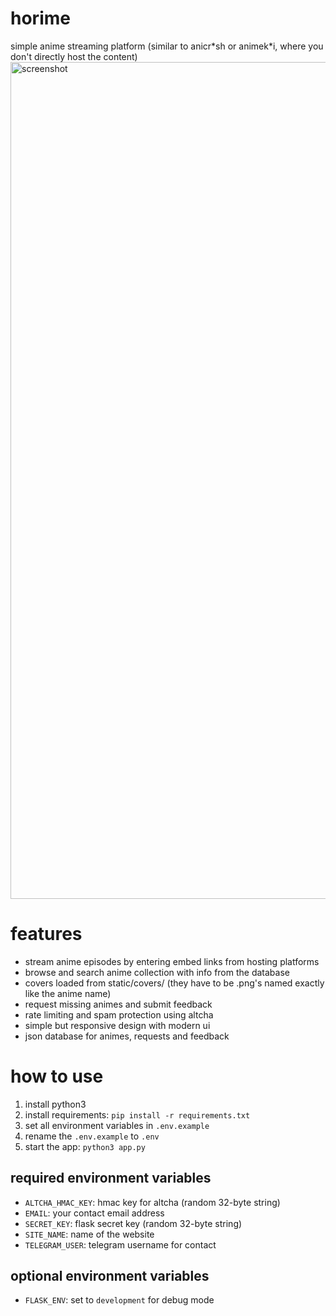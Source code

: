 # horime
simple anime streaming platform (similar to anicr\*sh or animek\*i, where you don't directly host the content) 
<img width="2327" height="1339" alt="screenshot" src="https://github.com/user-attachments/assets/a85ba207-2bc0-45e4-a2b6-0a22469fd8ec" />

# features
- stream anime episodes by entering embed links from hosting platforms
- browse and search anime collection with info from the database
- covers loaded from static/covers/ (they have to be .png's named exactly like the anime name)
- request missing animes and submit feedback
- rate limiting and spam protection using altcha
- simple but responsive design with modern ui
- json database for animes, requests and feedback

# how to use
1. install python3
2. install requirements: `pip install -r requirements.txt`
3. set all environment variables in `.env.example`
4. rename the `.env.example` to `.env`
5. start the app: `python3 app.py`

## required environment variables
- `ALTCHA_HMAC_KEY`: hmac key for altcha (random 32-byte string)
- `EMAIL`: your contact email address
- `SECRET_KEY`: flask secret key (random 32-byte string)
- `SITE_NAME`: name of the website
- `TELEGRAM_USER`: telegram username for contact

## optional environment variables
- `FLASK_ENV`: set to `development` for debug mode
